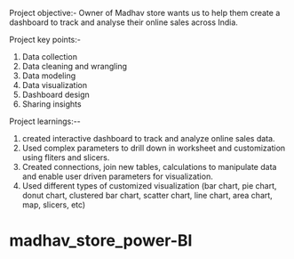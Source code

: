 Project objective:-
Owner of Madhav store wants us to help them create a dashboard to track and analyse their online sales across India.


Project key points:-
1.	Data collection
2.	Data cleaning and wrangling
3.	Data modeling
4.	Data visualization
5.	Dashboard design
6.	Sharing insights


Project learnings:--
1.	created interactive dashboard to track and analyze online sales data.
2.	Used complex parameters to drill down in worksheet and customization using fliters and slicers.
3.	Created connections, join new tables, calculations to manipulate data and enable user driven parameters for visualization.
4.	Used different types of customized visualization (bar chart, pie chart, donut chart, clustered bar chart, scatter chart, line chart, area chart, map, slicers, etc)


# madhav_store_power-BI
